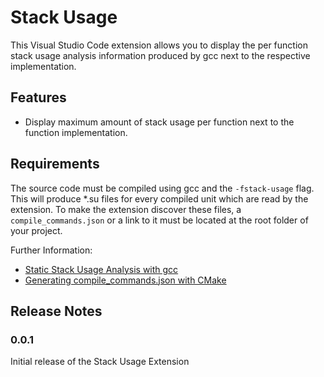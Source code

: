 # Stack Usage

This Visual Studio Code extension allows you to display the per function stack usage analysis information produced by gcc next to the respective implementation.

## Features

- Display maximum amount of stack usage per function next to the function implementation.

## Requirements

The source code must be compiled using gcc and the `-fstack-usage` flag.
This will produce \*.su files for every compiled unit which are read by the extension.
To make the extension discover these files, a `compile_commands.json` or a link to it must be located at the root folder of your project.

Further Information:

- [Static Stack Usage Analysis with gcc](https://gcc.gnu.org/onlinedocs/gnat_ugn/Static-Stack-Usage-Analysis.html)
- [Generating compile_commands.json with CMake](https://cmake.org/cmake/help/latest/variable/CMAKE_EXPORT_COMPILE_COMMANDS.html)

<!--
## Extension Settings

Include if your extension adds any VS Code settings through the `contributes.configuration` extension point.

For example:

This extension contributes the following settings:

- `myExtension.enable`: enable/disable this extension
- `myExtension.thing`: set to `blah` to do something

## Known Issues

Calling out known issues can help limit users opening duplicate issues against your extension.
-->

## Release Notes

### 0.0.1

Initial release of the Stack Usage Extension
